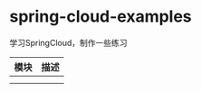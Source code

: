 # spring-cloud-examples
学习SpringCloud，制作一些练习

| 模块 | 描述 |
| ---- | ---- |
|      |      |
|      |      |


